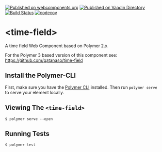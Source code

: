 [![Published on webcomponents.org](https://img.shields.io/badge/webcomponents.org-published-blue.svg)](https://www.webcomponents.org/element/time-field-polymer2)
[![Published on Vaadin  Directory](https://img.shields.io/badge/Vaadin%20Directory-published-00b4f0.svg)](https://vaadin.com/directory/component/gatanasotime-field-polymer2)
[![Build Status](https://travis-ci.org/gatanaso/time-field-polymer2.svg?branch=master)](https://travis-ci.org/gatanaso/time-field-polymer2)
[![codecov](https://codecov.io/gh/gatanaso/time-field-polymer2/branch/master/graph/badge.svg)](https://codecov.io/gh/gatanaso/time-field-polymer2)

# \<time-field\>

A time field Web Component based on Polymer 2.x.

For the Polymer 3 based version of this component see: https://github.com/gatanaso/time-field

## Install the Polymer-CLI

First, make sure you have the [Polymer CLI](https://www.npmjs.com/package/polymer-cli) installed. Then run `polymer serve` to serve your element locally.

## Viewing The `<time-field>`

```
$ polymer serve --open
```

## Running Tests

```
$ polymer test
```
